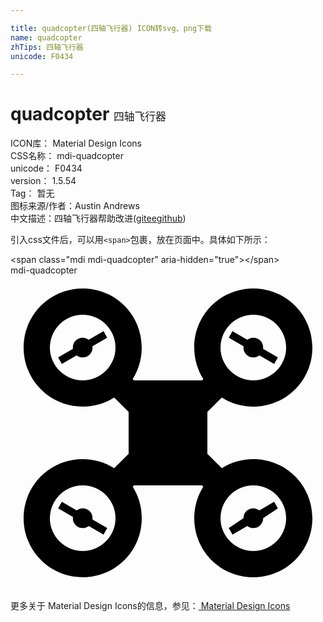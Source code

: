 ```yaml
---

title: quadcopter(四轴飞行器) ICON转svg、png下载
name: quadcopter
zhTips: 四轴飞行器
unicode: F0434

---
```


# quadcopter  <small style="font-size: 60%;font-weight: 100">四轴飞行器</small>


<div class="detail-page">
<p>
<span>
ICON库：
<span class="badge-secondary badge">Material Design Icons</span> 
</span>
<br/>
<span>
CSS名称：
<span class="badge-secondary badge">mdi-quadcopter</span> 
</span>
<br/>
<span>
unicode：
<span class="badge-secondary badge">F0434</span> 
</span>
<br/>
<span>
version：
<span class="badge-secondary badge">1.5.54</span> 
</span>
<br/>
<span>Tag：
<span class="badge-light badge">暂无</span>
</span>
<br/>
<span>图标来源/作者：<span class="badge-light badge">Austin Andrews</span></span> 
<br/>
<span class="zh-detail">中文描述：<span class="badge-primary badge">四轴飞行器</span><span class="help-link"><span>帮助改进</span>(<a href="https://gitee.com/liuwave/icon-helper/edit/master/json/material/quadcopter.json" target="_blank" rel="noopener noreferrer">gitee</a><a href="https://github.com/liuwave/icon-helper/edit/master/json/material/quadcopter.json" target="_blank" rel="noopener noreferrer">github</a></span>)</span><br/>
</p>
</div>
<div class="alert alert-dark">
  <i class="mdi mdi-quadcopter mdi-48px"></i>
  <i class="mdi mdi-quadcopter mdi-36px"></i>
  <i class="mdi mdi-quadcopter mdi-24px"></i>
  <i class="mdi mdi-quadcopter mdi-18px"></i>
</div>
<div>
  <p>引入css文件后，可以用<code>&lt;span&gt;</code>包裹，放在页面中。具体如下所示：    
  </p>
  <div class="alert alert-primary" style="font-size: 14px">
    &lt;span class="mdi mdi-quadcopter" aria-hidden="true"&gt;&lt;/span&gt;
    <copy-btn content='<span class="mdi mdi-quadcopter" aria-hidden="true"></span>'></copy-btn>
  </div>
  <div class="alert alert-secondary">
    <i class="mdi mdi-quadcopter"
    style="font-size: 24px"
    aria-hidden="true"></i> mdi-quadcopter
    <copy-btn content="mdi-quadcopter" btn-title="复制图标名称"></copy-btn>
  </div>
</div>
<div id="svg" class="svg-wrap">
<svg xmlns="http://www.w3.org/2000/svg" viewBox="0 0 24 24"><path d="M5.5,1C8,1 10,3 10,5.5C10,6.38 9.75,7.2 9.31,7.9L9.41,8H14.59L14.69,7.9C14.25,7.2 14,6.38 14,5.5C14,3 16,1 18.5,1C21,1 23,3 23,5.5C23,8 21,10 18.5,10C17.62,10 16.8,9.75 16.1,9.31L15,10.41V13.59L16.1,14.69C16.8,14.25 17.62,14 18.5,14C21,14 23,16 23,18.5C23,21 21,23 18.5,23C16,23 14,21 14,18.5C14,17.62 14.25,16.8 14.69,16.1L14.59,16H9.41L9.31,16.1C9.75,16.8 10,17.62 10,18.5C10,21 8,23 5.5,23C3,23 1,21 1,18.5C1,16 3,14 5.5,14C6.38,14 7.2,14.25 7.9,14.69L9,13.59V10.41L7.9,9.31C7.2,9.75 6.38,10 5.5,10C3,10 1,8 1,5.5C1,3 3,1 5.5,1M5.5,3A2.5,2.5 0 0,0 3,5.5A2.5,2.5 0 0,0 5.5,8A2.5,2.5 0 0,0 8,5.5A2.5,2.5 0 0,0 5.5,3M5.5,16A2.5,2.5 0 0,0 3,18.5A2.5,2.5 0 0,0 5.5,21A2.5,2.5 0 0,0 8,18.5A2.5,2.5 0 0,0 5.5,16M18.5,3A2.5,2.5 0 0,0 16,5.5A2.5,2.5 0 0,0 18.5,8A2.5,2.5 0 0,0 21,5.5A2.5,2.5 0 0,0 18.5,3M18.5,16A2.5,2.5 0 0,0 16,18.5A2.5,2.5 0 0,0 18.5,21A2.5,2.5 0 0,0 21,18.5A2.5,2.5 0 0,0 18.5,16M3.91,17.25L5.04,17.91C5.17,17.81 5.33,17.75 5.5,17.75A0.75,0.75 0 0,1 6.25,18.5L6.24,18.6L7.37,19.25L7.09,19.75L5.96,19.09C5.83,19.19 5.67,19.25 5.5,19.25A0.75,0.75 0 0,1 4.75,18.5L4.76,18.4L3.63,17.75L3.91,17.25M3.63,6.25L4.76,5.6L4.75,5.5A0.75,0.75 0 0,1 5.5,4.75C5.67,4.75 5.83,4.81 5.96,4.91L7.09,4.25L7.37,4.75L6.24,5.4L6.25,5.5A0.75,0.75 0 0,1 5.5,6.25C5.33,6.25 5.17,6.19 5.04,6.09L3.91,6.75L3.63,6.25M16.91,4.25L18.04,4.91C18.17,4.81 18.33,4.75 18.5,4.75A0.75,0.75 0 0,1 19.25,5.5L19.24,5.6L20.37,6.25L20.09,6.75L18.96,6.09C18.83,6.19 18.67,6.25 18.5,6.25A0.75,0.75 0 0,1 17.75,5.5L17.76,5.4L16.63,4.75L16.91,4.25M16.63,19.25L17.75,18.5A0.75,0.75 0 0,1 18.5,17.75C18.67,17.75 18.83,17.81 18.96,17.91L20.09,17.25L20.37,17.75L19.25,18.5A0.75,0.75 0 0,1 18.5,19.25C18.33,19.25 18.17,19.19 18.04,19.09L16.91,19.75L16.63,19.25Z" /></svg>
</div>
<detail full-name='mdi-quadcopter'></detail>
    
<div><p>更多关于 Material Design Icons的信息，参见：<a target="_blank" href="https://iconhelper.cn/material.html"> Material Design Icons</a>
</p></div>
